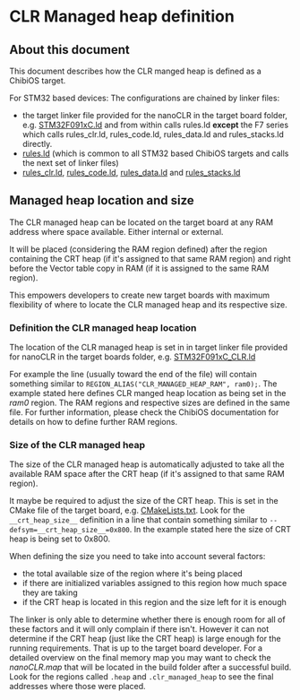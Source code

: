 # CLR Managed heap definition

## About this document

This document describes how the CLR manged heap is defined as a ChibiOS target.

For STM32 based devices:
The configurations are chained by linker files:

- the target linker file provided for the nanoCLR in the target board folder, e.g. [STM32F091xC.ld](../../targets/CMSIS-OS/ChibiOS/ST_NUCLEO_F091RC/nanoCLR/STM32F091xC.ld) and from within calls rules.ld **except** the F7 series which calls rules_clr.ld, rules_code.ld, rules_data.ld and rules_stacks.ld directly.
- [rules.ld](https://github.com/nanoframework/nf-interpreter/blob/develop/targets/CMSIS-OS/ChibiOS/common/rules.ld) (which is common to all STM32 based ChibiOS targets and calls the next set of linker files)
- [rules_clr.ld](https://github.com/nanoframework/nf-interpreter/blob/develop/targets/CMSIS-OS/ChibiOS/common/rules_clr.ld), [rules_code.ld](https://github.com/nanoframework/nf-interpreter/blob/develop/targets/CMSIS-OS/ChibiOS/common/rules_code.ld), [rules_data.ld](https://github.com/nanoframework/nf-interpreter/blob/develop/targets/CMSIS-OS/ChibiOS/common/rules_data.ld) and [rules_stacks.ld](https://github.com/nanoframework/nf-interpreter/blob/develop/targets/CMSIS-OS/ChibiOS/common/rules_stacks.ld)

## Managed heap location and size

The CLR managed heap can be located on the target board at any RAM address where space available. Either internal or external.

It will be placed (considering the RAM region defined) after the region containing the CRT heap (if it's assigned to that same RAM region) and right before the Vector table copy in RAM (if it is assigned to the same RAM region).

This empowers developers to create new target boards with maximum flexibility of where to locate the CLR managed heap and its respective size.

### Definition the CLR managed heap location

The location of the CLR managed heap is set in in target linker file provided for nanoCLR in the target boards folder, e.g. [STM32F091xC_CLR.ld](https://github.com/nanoframework/nf-interpreter/blob/develop/targets/CMSIS-OS/ChibiOS/ST_NUCLEO64_F091RC/nanoCLR/STM32F091xC_CLR.ld)

For example the line (usually toward the end of the file) will contain something similar to `REGION_ALIAS("CLR_MANAGED_HEAP_RAM", ram0);`. The example stated here defines CLR manged heap location as being set in the _ram0_ region. The RAM regions and respective sizes are defined in the same file. For further information, please check the ChibiOS documentation for details on how to define further RAM regions.

### Size of the CLR managed heap

The size of the CLR managed heap is automatically adjusted to take all the available RAM space after the CRT heap (if it's assigned to that same RAM region).

It maybe be required to adjust the size of the CRT heap. This is set in the CMake file of the target board, e.g. [CMakeLists.txt](https://github.com/nanoframework/nf-interpreter/blob/develop/targets/CMSIS-OS/ChibiOS/ST_NUCLEO64_F091RC/CMakeLists.txt).
Look for the `__crt_heap_size__` definition in a line that contain something similar to `--defsym=__crt_heap_size__=0x800`. In the example stated here the size of CRT heap is being set to 0x800.

When defining the size you need to take into account several factors:

- the total available size of the region where it's being placed
- if there are initialized variables assigned to this region how much space they are taking
- if the CRT heap is located in this region and the size left for it is enough

The linker is only able to determine whether there is enough room for all of these factors and it will only complain if there isn't. However it can not determine if the CRT heap (just like the CRT heap) is large enough for the running requirements. That is up to the target board developer.
For a detailed overview on the final memory map you may want to check the _nanoCLR.map_ that will be located in the build folder after a successful build. Look for the regions called `.heap` and `.clr_managed_heap` to see the final addresses where those were placed.
